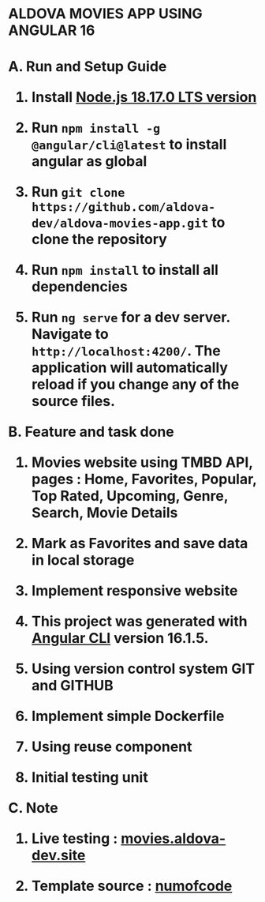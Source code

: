 <h1>ALDOVA MOVIES APP USING ANGULAR 16<h1/>

A. Run and Setup Guide

  1. Install [Node.js 18.17.0 LTS version](https://nodejs.org/dist/v18.17.0/node-v18.17.0-x64.msi)  

  2. Run `npm install -g @angular/cli@latest` to install angular as global

  3. Run `git clone https://github.com/aldova-dev/aldova-movies-app.git` to clone the repository

  4. Run `npm install` to install all dependencies
   
  5. Run `ng serve` for a dev server. Navigate to `http://localhost:4200/`. The application will automatically reload if you change any of the source files.

B. Feature and task done

  1. Movies website using TMBD API, pages : Home, Favorites, Popular, Top Rated, Upcoming, Genre, Search, Movie Details
     
  2. Mark as Favorites and save data in local storage

  3. Implement responsive website

  4. This project was generated with [Angular CLI](https://github.com/angular/angular-cli) version 16.1.5.

  5. Using version control system GIT and GITHUB

  6. Implement simple Dockerfile

  7. Using reuse component

  8. Initial testing unit

C. Note

  1. Live testing : [movies.aldova-dev.site](https://movies.aldova-dev.site/)
  
  2. Template source : [numofcode](https://www.youtube.com/redirect?event=video_description&redir_token=QUFFLUhqblgzX2VtbFFma19LM0haSjNFcWx4ZFc4UWZUQXxBQ3Jtc0ttVXA2eE5OUkdCcFFKd0RiX3F2R3ZPX1FTWW9TbjNPdVlOSFg5SzlLeUtUek9vM2hzOFQ1ckJiTW9TdVNsdlZrYV8zUXllbXJhRnpZc3pJakRiazBLbDduT2FWSThDWUFPZTNpZzFfd2xKVmpQUDM0OA&q=https%3A%2F%2Fgithub.com%2Fsachindh97%2Fhowtomakenetflixlikewebsiteinangular14&v=H9z8jttAlRU)





